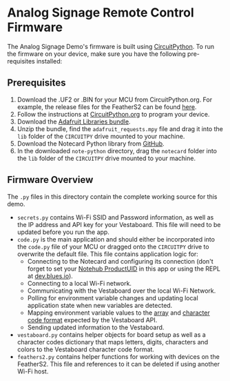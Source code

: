 # Analog Signage Remote Control Firmware

The Analog Signage Demo's firmware is built using [CircuitPython](https://circuiptpython.org). To run the firmware on your device, make sure you have the following pre-requisites installed:

## Prerequisites

1. Download the .UF2 or .BIN for your MCU from CircuitPython.org. For example, the release files for the FeatherS2 can be found [here](https://circuitpython.org/board/unexpectedmaker_feathers2/).
1. Follow the instructions at [CircuitPython.org](https://circuitpython.org) to program your device.
1. Download the [Adafruit Libraries bundle](https://circuitpython.org/libraries).
1. Unzip the bundle, find the `adafruit_requests.mpy` file and drag it into the `lib` folder of the `CIRCUITPY` drive mounted to your machine.
1. Download the Notecard Python library from [GitHub](https://github.com/blues/note-python).
1. In the downloaded `note-python` directory, drag the `notecard` folder into the `lib` folder of the `CIRCUITPY` drive mounted to your machine.

## Firmware Overview

The `.py` files in this directory contain the complete working source for this demo.

- `secrets.py` contains Wi-Fi SSID and Password information, as well as the IP address and API key for your Vestaboard. This file will need to be updated before you run the app.
- `code.py` is the main application and should either be incorporated into the `code.py` file of your MCU or dragged onto the `CIRCUITPY` drive to overwrite the default file. This file contains application logic for:
  - Connecting to the Notecard and configuring its connection (don't forget to set your [Notehub ProductUID](https://dev.blues.io/notehub/notehub-walkthrough/#finding-a-productuid) in this app or using the REPL at [dev.blues.io](https://dev.blues.io)).
  - Connecting to a local Wi-Fi network.
  - Communicating with the Vestaboard over the local Wi-Fi Network.
  - Polling for environment variable changes and updating local application state when new variables are detected.
  - Mapping environment variable values to the [array](https://docs.vestaboard.com/local) and [character code format](https://docs.vestaboard.com/characters) expected by the Vestaboard API.
  - Sending updated information to the Vestaboard.
- `vestaboard.py` contains helper objects for board setup as well as a character codes dictionary that maps letters, digits, characters and colors to the Vestaboard character code format.
- `feathers2.py` contains helper functions for working with devices on the FeatherS2. This file and references to it can be deleted if using another Wi-Fi host.